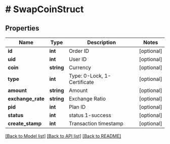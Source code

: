 # # SwapCoinStruct

## Properties

Name | Type | Description | Notes
------------ | ------------- | ------------- | -------------
**id** | **int** | Order ID | [optional] 
**uid** | **int** | User ID | [optional] 
**coin** | **string** | Currency | [optional] 
**type** | **int** | Type: 0-Lock, 1-Certificate | [optional] 
**amount** | **string** | Amount | [optional] 
**exchange_rate** | **string** | Exchange Ratio | [optional] 
**pid** | **int** | Plan ID | [optional] 
**status** | **int** | status 1-success | [optional] 
**create_stamp** | **int** | Transaction timestamp | [optional] 

[[Back to Model list]](../../README.md#documentation-for-models) [[Back to API list]](../../README.md#documentation-for-api-endpoints) [[Back to README]](../../README.md)
